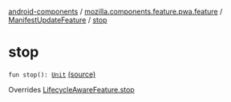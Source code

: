 [android-components](../../index.md) / [mozilla.components.feature.pwa.feature](../index.md) / [ManifestUpdateFeature](index.md) / [stop](./stop.md)

# stop

`fun stop(): `[`Unit`](https://kotlinlang.org/api/latest/jvm/stdlib/kotlin/-unit/index.html) [(source)](https://github.com/mozilla-mobile/android-components/blob/master/components/feature/pwa/src/main/java/mozilla/components/feature/pwa/feature/ManifestUpdateFeature.kt#L68)

Overrides [LifecycleAwareFeature.stop](../../mozilla.components.support.base.feature/-lifecycle-aware-feature/stop.md)


